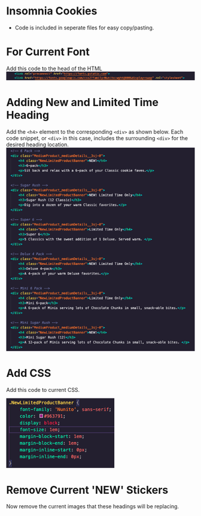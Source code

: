 # Insomnia Cookies

- Code is included in seperate files for easy copy/pasting.

# For Current Font
Add this code to the head of the HTML
![font link](https://github.com/mholmberg13/insomnia/blob/master/images/Screen%20Shot%202021-03-02%20at%207.39.42%20PM.png?raw=true)

# Adding New and Limited Time Heading
Add the `<h4>` element to the corresponding `<div>` as shown below. Each code snippet, or `<div>` in this case, includes the surrounding `<div>` for the desired heading location.
![HTML-Code](https://github.com/mholmberg13/insomnia/blob/master/images/Screen%20Shot%202021-03-02%20at%207.41.00%20PM.png?raw=true)

# Add CSS
Add this code to current CSS.

![CSS](https://github.com/mholmberg13/insomnia/blob/master/images/Screen%20Shot%202021-03-02%20at%207.51.15%20PM.png?raw=true)
    
    
# Remove Current 'NEW' Stickers
Now remove the current images that these headings will be replacing.
